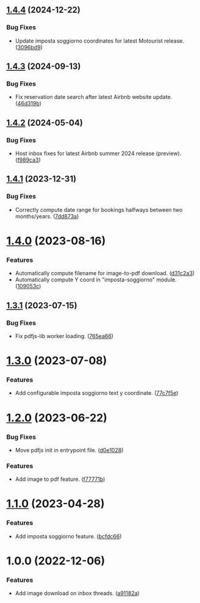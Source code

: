 ## [1.4.4](https://github.com/marcuson/AirbnbHost-helpers/compare/1.4.3...1.4.4) (2024-12-22)


### Bug Fixes

* Update imposta soggiorno coordinates for latest Motourist release. ([3096bd9](https://github.com/marcuson/AirbnbHost-helpers/commit/3096bd91901a7eb1bf2eb6caa46fd1f56ae2bc94))

## [1.4.3](https://github.com/marcuson/AirbnbHost-helpers/compare/1.4.2...1.4.3) (2024-09-13)


### Bug Fixes

* Fix reservation date search after latest Airbnb website update. ([46d319b](https://github.com/marcuson/AirbnbHost-helpers/commit/46d319b0c2fa50cf0767d7abb70d543519416b05))

## [1.4.2](https://github.com/marcuson/AirbnbHost-helpers/compare/1.4.1...1.4.2) (2024-05-04)


### Bug Fixes

* Host inbox fixes for latest Airbnb summer 2024 release (preview). ([f989ca3](https://github.com/marcuson/AirbnbHost-helpers/commit/f989ca386d4586ea209424165d48ac0f75c15def))

## [1.4.1](https://github.com/marcuson/AirbnbHost-helpers/compare/1.4.0...1.4.1) (2023-12-31)


### Bug Fixes

* Correctly compute date range for bookings halfways between two months/years. ([7dd873a](https://github.com/marcuson/AirbnbHost-helpers/commit/7dd873a2dad73be4a8b13d6417d2883700d1d30a))

# [1.4.0](https://github.com/marcuson/AirbnbHost-helpers/compare/1.3.1...1.4.0) (2023-08-16)


### Features

* Automatically compute filename for image-to-pdf download. ([d31c2a3](https://github.com/marcuson/AirbnbHost-helpers/commit/d31c2a33d8d62a8952615b736a810916410f5c3a))
* Automatically compute Y coord in "imposta-soggiorno" module. ([109053c](https://github.com/marcuson/AirbnbHost-helpers/commit/109053c5ccd311ad88a08a93d2337c46e619379b))

## [1.3.1](https://github.com/marcuson/AirbnbHost-helpers/compare/1.3.0...1.3.1) (2023-07-15)


### Bug Fixes

* Fix pdfjs-lib worker loading. ([765ea66](https://github.com/marcuson/AirbnbHost-helpers/commit/765ea66aa1ed28aa74e15698f48ee14e2403fe9a))

# [1.3.0](https://github.com/marcuson/AirbnbHost-helpers/compare/1.2.0...1.3.0) (2023-07-08)


### Features

* Add configurable imposta soggiorno text y coordinate. ([77c7f5e](https://github.com/marcuson/AirbnbHost-helpers/commit/77c7f5ee31a80033c75ba9042e71e34b609252d9))

# [1.2.0](https://github.com/marcuson/AirbnbHost-helpers/compare/1.1.0...1.2.0) (2023-06-22)


### Bug Fixes

* Move pdfjs init in entrypoint file. ([d0e1028](https://github.com/marcuson/AirbnbHost-helpers/commit/d0e10282333763bd76cb855d137b3db266b70cbf))


### Features

* Add image to pdf feature. ([f77771b](https://github.com/marcuson/AirbnbHost-helpers/commit/f77771b805553dad8b40e4d22747666c59fb5a35))

# [1.1.0](https://github.com/marcuson/AirbnbHost-helpers/compare/1.0.0...1.1.0) (2023-04-28)


### Features

* Add imposta soggiorno feature. ([bcfdc66](https://github.com/marcuson/AirbnbHost-helpers/commit/bcfdc668e17007078a4dd2b0e4b32ad0df5e70ad))

# 1.0.0 (2022-12-06)


### Features

* Add image download on inbox threads. ([a91182a](https://github.com/marcuson/AirbnbHost-helpers/commit/a91182a9dfa4e3b40e7ce9f2a62d778df81d7535))
